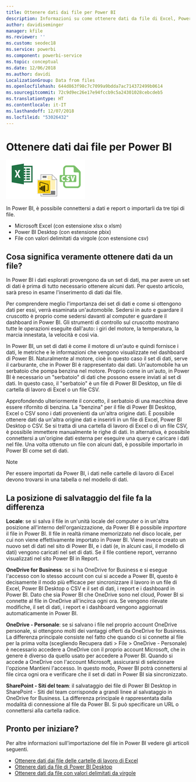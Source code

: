 ```yaml
---
title: Ottenere dati dai file per Power BI
description: Informazioni su come ottenere dati da file di Excel, Power BI Desktop e CSV in Power BI
author: davidiseminger
manager: kfile
ms.reviewer: ''
ms.custom: seodec18
ms.service: powerbi
ms.component: powerbi-service
ms.topic: conceptual
ms.date: 12/06/2018
ms.author: davidi
LocalizationGroup: Data from files
ms.openlocfilehash: 644d863f98c7c7099a9bdda7ac714372499b0614
ms.sourcegitcommit: 72c9d9ec26e17e94fccb9c5a24301028cebcdeb5
ms.translationtype: HT
ms.contentlocale: it-IT
ms.lasthandoff: 12/07/2018
ms.locfileid: "53026432"
---
```

# <a name="get-data-from-files-for-power-bi"></a>Ottenere dati dai file per Power BI
![](media/service-get-data-from-files/file_icons.png)

In Power BI, è possibile connettersi a dati e report o importarli da tre tipi di file.

* Microsoft Excel (con estensione xlsx o xlsm)
* Power BI Desktop (con estensione pbix)
* File con valori delimitati da virgole (con estensione csv)

## <a name="what-does-get-data-from-a-file-really-mean"></a>Cosa significa veramente ottenere dati da un file?
In Power BI i dati esplorati provengono da un set di dati, ma per avere un set di dati è prima di tutto necessario ottenere alcuni dati. Per questo articolo, sarà preso in esame l'inserimento di dati dai file.

Per comprendere meglio l'importanza dei set di dati e come si ottengono dati per essi, verrà esaminata un'automobile. Sedersi in auto e guardare il cruscotto è proprio come sedersi davanti al computer e guardare il dashboard in Power BI. Gli strumenti di controllo sul cruscotto mostrano tutte le operazioni eseguite dall'auto: i giri del motore, la temperatura, la marcia innestata, la velocità e così via.

In Power BI, un set di dati è come il motore di un'auto e quindi fornisce i dati, le metriche e le informazioni che vengono visualizzate nel dashboard di Power BI. Naturalmente al motore, cioè in questo caso il set di dati, serve il carburante, che in Power BI è rappresentato dai dati. Un'automobile ha un serbatoio che pompa benzina nel motore. Proprio come in un'auto, in Power BI è necessario un "serbatoio" di dati che possono essere inviati al set di dati. In questo caso, il "serbatoio" è un file di Power BI Desktop, un file di cartella di lavoro di Excel o un file CSV.

Approfondendo ulteriormente il concetto, il serbatoio di una macchina deve essere rifornito di benzina. La "benzina" per il file di Power BI Desktop, Excel o CSV sono i dati provenienti da un'altra origine dati. È possibile ottenere dati da un'altra origine dati e inserirli in un file di Excel, Power BI Desktop o CSV. Se si tratta di una cartella di lavoro di Excel o di un file CSV, è possibile immettere manualmente le righe di dati. In alternativa, è possibile connettersi a un'origine dati esterna per eseguire una query e caricare i dati nel file. Una volta ottenuto un file con alcuni dati, è possibile importarlo in Power BI come set di dati.

> [!NOTE]
> Per essere importati da Power BI, i dati nelle cartelle di lavoro di Excel devono trovarsi in una tabella o nel modello di dati.
> 
> 

## <a name="where-your-file-is-saved-makes-a-difference"></a>La posizione di salvataggio del file fa la differenza
**Locale**: se si salva il file in un'unità locale del computer o in un'altra posizione all'interno dell'organizzazione, da Power BI è possibile *importare* il file in Power BI. Il file in realtà rimane memorizzato nel disco locale, per cui non viene effettivamente importato in Power BI. Viene invece creato un nuovo set di dati nel sito di Power BI, e i dati (e, in alcuni casi, il modello di dati) vengono caricati nel set di dati. Se il file contiene report, verranno visualizzati nel sito Power BI in Report.

**OneDrive for Business**: se si ha OneDrive for Business e si esegue l'accesso con lo stesso account con cui si accede a Power BI, questo è decisamente il modo più efficace per sincronizzare il lavoro in un file di Excel, Power BI Desktop o CSV e il set di dati, i report e i dashboard in Power BI. Dato che sia Power BI che OneDrive sono nel cloud, Power BI si connette al file in OneDrive all'incirca ogni ora. Se vengono rilevate modifiche, il set di dati, i report e i dashboard vengono aggiornati automaticamente in Power BI.

**OneDrive - Personale**: se si salvano i file nel proprio account OneDrive personale, si ottengono molti dei vantaggi offerti da OneDrive for Business. La differenza principale consiste nel fatto che quando ci si connette al file per la prima volta (scegliendo Recupera dati > File > OneDrive - Personale) è necessario accedere a OneDrive con il proprio account Microsoft, che in genere è diverso da quello usato per accedere a Power BI. Quando si accede a OneDrive con l'account Microsoft, assicurarsi di selezionare l'opzione Mantieni l'accesso. In questo modo, Power BI potrà connettersi al file circa ogni ora e verificare che il set di dati in Power BI sia sincronizzato.

**SharePoint - Siti del team**: il salvataggio dei file di Power BI Desktop in SharePoint - Siti del team corrisponde a grandi linee al salvataggio in OneDrive for Business. La differenza principale è rappresentata dalla modalità di connessione al file da Power BI. Si può specificare un URL o connettersi alla cartella radice.

## <a name="ready-to-get-started"></a>Pronto per iniziare?
Per altre informazioni sull'importazione del file in Power BI vedere gli articoli seguenti.

* [Ottenere dati dai file delle cartelle di lavoro di Excel](service-excel-workbook-files.md)
* [Ottenere dati da file di Power BI Desktop](service-desktop-files.md)
* [Ottenere dati da file con valori delimitati da virgole](service-comma-separated-value-files.md)

